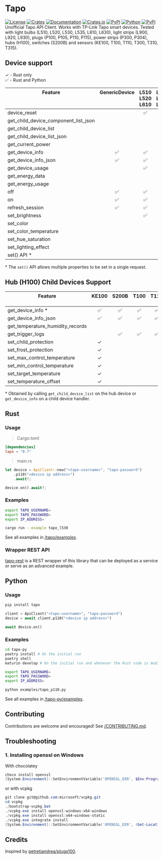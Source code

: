 # Tapo


[![License][license_badge]][license]
[![Crates][crates_badge]][crates]
[![Documentation][crates_documentation_badge]][crates_documentation]
[![Crates.io][crates_downloads_badge]][crates]
[![PyPI][pypi_badge]][pypi]
[![Python][pypi_versions_badge]][pypi]
[![PyPI][pypi_downloads_badge]][pypi]\
Unofficial Tapo API Client. Works with TP-Link Tapo smart devices. Tested with light bulbs (L510, L520, L530, L535, L610, L630), light strips (L900, L920, L930), plugs (P100, P105, P110, P115), power strips (P300, P304), hubs (H100), switches (S200B) and sensors (KE100, T100, T110, T300, T310, T315).

[license_badge]: https://img.shields.io/crates/l/tapo.svg
[license]: https://github.com/mihai-dinculescu/tapo/blob/main/LICENSE
[crates_badge]: https://img.shields.io/crates/v/tapo.svg?logo=rust&color=F75101
[crates]: https://crates.io/crates/tapo
[crates_documentation_badge]: https://img.shields.io/docsrs/tapo.svg?logo=rust&color=F75101
[crates_documentation]: https://docs.rs/tapo
[crates_downloads_badge]: https://img.shields.io/crates/d/tapo?logo=rust&label=downloads&color=F75101

[pypi_badge]: https://img.shields.io/pypi/v/tapo.svg?logo=pypi&color=00ADD4
[pypi]: https://pypi.org/project/tapo
[pypi_versions_badge]: https://img.shields.io/pypi/pyversions/tapo.svg?logo=python&color=00ADD4
[pypi_downloads_badge]: https://img.shields.io/pypi/dm/tapo?logo=python&color=00ADD4

## Device support

&check; - Rust only\
&#x2705; - Rust and Python

| Feature<br/><br/><br/>               | GenericDevice<br/><br/><br/> | L510<br/>L520<br/>L610 | L530<br/>L535<br/>L630<br/> | L900<br/><br/><br/> | L920<br/>L930<br/><br/> | P100<br/>P105<br/><br/> | P110<br/>P115<br/><br/> | P300<br/>P304<br/><br/> | H100<br/><br/><br/> |
| ------------------------------------ | :--------------------------: | :--------------------: | :-------------------------: | :-----------------: | :---------------------: | :---------------------: | :---------------------: | :---------------------: | :-----------------: |
| device_reset                         |                              |        &#x2705;        |          &#x2705;           |       &check;       |         &check;         |        &#x2705;         |        &#x2705;         |                         |                     |
| get_child_device_component_list_json |                              |                        |                             |                     |                         |                         |                         |         &check;         |      &#x2705;       |
| get_child_device_list                |                              |                        |                             |                     |                         |                         |                         |         &check;         |      &#x2705;       |
| get_child_device_list_json           |                              |                        |                             |                     |                         |                         |                         |         &check;         |      &#x2705;       |
| get_current_power                    |                              |                        |                             |                     |                         |                         |        &#x2705;         |                         |                     |
| get_device_info                      |           &#x2705;           |        &#x2705;        |          &#x2705;           |       &check;       |         &check;         |        &#x2705;         |        &#x2705;         |         &check;         |      &#x2705;       |
| get_device_info_json                 |           &#x2705;           |        &#x2705;        |          &#x2705;           |       &check;       |         &check;         |        &#x2705;         |        &#x2705;         |         &check;         |      &#x2705;       |
| get_device_usage                     |                              |        &#x2705;        |          &#x2705;           |       &check;       |         &check;         |        &#x2705;         |        &#x2705;         |                         |                     |
| get_energy_data                      |                              |                        |                             |                     |                         |                         |        &#x2705;         |                         |                     |
| get_energy_usage                     |                              |                        |                             |                     |                         |                         |        &#x2705;         |                         |                     |
| off                                  |           &#x2705;           |        &#x2705;        |          &#x2705;           |       &check;       |         &check;         |        &#x2705;         |        &#x2705;         |                         |                     |
| on                                   |           &#x2705;           |        &#x2705;        |          &#x2705;           |       &check;       |         &check;         |        &#x2705;         |        &#x2705;         |                         |                     |
| refresh_session                      |           &#x2705;           |        &#x2705;        |          &#x2705;           |       &check;       |         &check;         |        &#x2705;         |        &#x2705;         |         &check;         |      &#x2705;       |
| set_brightness                       |                              |        &#x2705;        |          &#x2705;           |       &check;       |         &check;         |                         |                         |                         |                     |
| set_color                            |                              |                        |          &#x2705;           |       &check;       |         &check;         |                         |                         |                         |                     |
| set_color_temperature                |                              |                        |          &#x2705;           |       &check;       |         &check;         |                         |                         |                         |                     |
| set_hue_saturation                   |                              |                        |          &#x2705;           |       &check;       |         &check;         |                         |                         |                         |                     |
| set_lighting_effect                  |                              |                        |                             |                     |         &check;         |                         |                         |                         |                     |
| set() API \*                         |                              |                        |          &#x2705;           |       &check;       |         &check;         |                         |                         |                         |                     |

\* The `set()` API allows multiple properties to be set in a single request.

## Hub (H100) Child Devices Support

| Feature<br/><br/>                | KE100<br/><br/> | S200B<br/><br/> | T100<br/><br/> | T110<br/><br/> | T300<br/><br/> | T310<br/>T315 |
| -------------------------------- | :-------------: | :-------------: | :------------: | :------------: | :------------: | :-----------: |
| get_device_info \*               |    &#x2705;     |    &#x2705;     |    &#x2705;    |    &#x2705;    |    &#x2705;    |   &#x2705;    |
| get_device_info_json             |    &#x2705;     |    &#x2705;     |    &#x2705;    |    &#x2705;    |    &#x2705;    |   &#x2705;    |
| get_temperature_humidity_records |                 |                 |                |                |                |   &#x2705;    |
| get_trigger_logs                 |                 |    &#x2705;     |    &#x2705;    |    &#x2705;    |    &#x2705;    |               |
| set_child_protection             |     &check;     |                 |                |                |                |               |
| set_frost_protection             |     &check;     |                 |                |                |                |               |
| set_max_control_temperature      |     &check;     |                 |                |                |                |               |
| set_min_control_temperature      |     &check;     |                 |                |                |                |               |
| set_target_temperature           |     &check;     |                 |                |                |                |               |
| set_temperature_offset           |     &check;     |                 |                |                |                |               |

\* Obtained by calling `get_child_device_list` on the hub device or `get_device_info` on a child device handler.


## Rust

### Usage

> Cargo.toml
```toml
[dependencies]
tapo = "0.7"
```

> main.rs
```rust
let device = ApiClient::new("<tapo-username>", "tapo-password")
    .p110("<device ip address>")
    .await?;

device.on().await?;
```

### Examples

```bash
export TAPO_USERNAME=
export TAPO_PASSWORD=
export IP_ADDRESS=

cargo run --example tapo_l530
```

See all examples in [/tapo/examples][examples].

### Wrapper REST API
[tapo-rest][tapo_rest] is a REST wrapper of this library that can be deployed as a service or serve as an advanced example.

## Python

### Usage

```bash
pip install tapo
```

```python
client = ApiClient("<tapo-username>", "tapo-password")
device = await client.p110("<device ip address>")

await device.on()
```

### Examples

```bash
cd tapo-py
poetry install # On the initial run
poetry shell
maturin develop # On the initial run and whenever the Rust code is modified

export TAPO_USERNAME=
export TAPO_PASSWORD=
export IP_ADDRESS=
```

```bash
python examples/tapo_p110.py
```

See all examples in [/tapo-py/examples][examples-py].

## Contributing

Contributions are welcome and encouraged! See [/CONTRIBUTING.md][contributing].

## Troubleshooting

### 1. Installing openssl on Windows

With chocolatey

```powershell
choco install openssl
[System.Environment]::SetEnvironmentVariable('OPENSSL_DIR', $Env:Programfiles + "\OpenSSL-Win64", "User")
```

or with vcpkg

```powershell
git clone git@github.com:microsoft/vcpkg.git
cd vcpkg
./bootstrap-vcpkg.bat
./vcpkg.exe install openssl-windows:x64-windows
./vcpkg.exe install openssl:x64-windows-static
./vcpkg.exe integrate install
[System.Environment]::SetEnvironmentVariable('OPENSSL_DIR', (Get-Location).Path + "\installed\x64-windows-static", "User")
```

## Credits

Inspired by [petretiandrea/plugp100][inspired_by].

[examples]: https://github.com/mihai-dinculescu/tapo/tree/main/tapo/examples
[examples-py]: https://github.com/mihai-dinculescu/tapo/tree/main/tapo-py/examples
[tapo_rest]: https://github.com/ClementNerma/tapo-rest
[contributing]: https://github.com/mihai-dinculescu/tapo/blob/main/CONTRIBUTING.md
[inspired_by]: https://github.com/petretiandrea/plugp100
